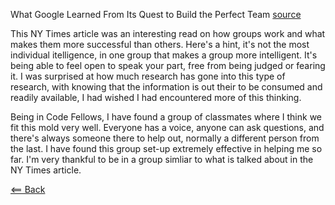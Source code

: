 What Google Learned From Its Quest to Build the Perfect Team
[source](https://www.nytimes.com/2016/02/28/magazine/what-google-learned-from-its-quest-to-build-the-perfect-team.html)

This NY Times article was an interesting read on how groups work and what makes them more successful than others. Here's a hint, it's not the most individual itelligence, in one group that makes a group more intelligent. It's being able to feel open to speak your part, free from being judged or fearing it. I was surprised at how much research has gone into this type of research, with knowing that the information is out their to be consumed and readily available, I had wished I had encountered more of this thinking.

Being in Code Fellows, I have found a group of classmates where I think we fit this mold very well. Everyone has a voice, anyone can ask questions, and there's always someone there to help out, normally a different person from the last. I have found this group set-up extremely effective in helping me so far. I'm very thankful to be in a group simliar to what is talked about in the NY Times article.

[<== Back](README.md)
